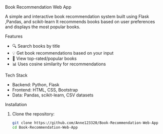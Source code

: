  Book Recommendation Web App

A simple and interactive book recommendation system built using Flask ,Pandas, and scikit-learn It recommends books based on user preferences and displays the most popular books.

 Features

- 🔍 Search books by title
- 💡 Get book recommendations based on your input
- 🌟 View top-rated/popular books
- 📊 Uses cosine similarity for recommendations

 Tech Stack

- Backend: Python, Flask
- Frontend: HTML, CSS, Bootstrap
- Data: Pandas, scikit-learn, CSV datasets

 Installation

1. Clone the repository:
   ```bash
   git clone https://github.com/Anne123320/Book-Recommendation-Web-App.git
   cd Book-Recommendation-Web-App
